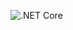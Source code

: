 ![.NET Core](https://github.com/lambacini/DockerUI.Api/workflows/.NET%20Core/badge.svg?branch=master)
